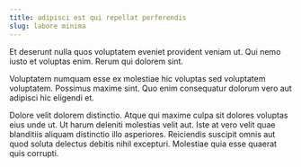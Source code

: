 ```yaml
---
title: adipisci est qui repellat perferendis
slug: labore minima
---
```


Et deserunt nulla quos voluptatem eveniet provident veniam ut. Qui nemo iusto et voluptas enim. Rerum qui dolorem sint.

Voluptatem numquam esse ex molestiae hic voluptas sed voluptatem voluptatem. Possimus maxime sint. Quo enim consequatur dolorum vero aut adipisci hic eligendi et.

Dolore velit dolorem distinctio. Atque qui maxime culpa sit dolores voluptas eius unde ut. Ut harum deleniti molestias velit aut. Iste at vero velit quae blanditiis aliquam distinctio illo asperiores. Reiciendis suscipit omnis aut quod soluta delectus debitis nihil excepturi. Molestiae quia esse quaerat quis corrupti.
